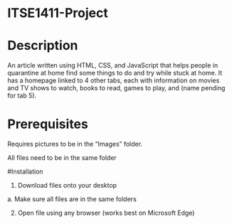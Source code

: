 # ITSE1411-Project
# Description
An article written using HTML, CSS, and JavaScript that helps people in quarantine at home find some things to do and try while stuck at home. It has a homepage linked to 4 other tabs, each with information on movies and TV shows to watch, books to read, games to play, and (name pending for tab 5).

# Prerequisites
Requires pictures to be in the “Images” folder.

All files need to be in the same folder

#Installation
1.	Download files onto your desktop

a.	Make sure all files are in the same folders

2.	Open file using any browser (works best on Microsoft Edge)
